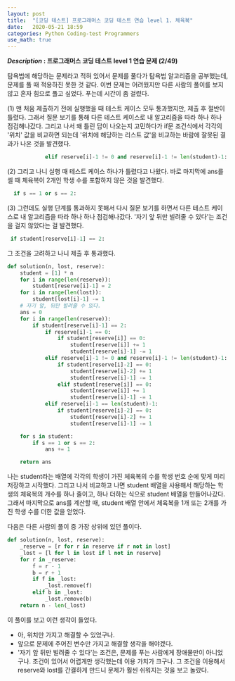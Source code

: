 ```yaml
---
layout: post
title:  "[코딩 테스트] 프로그래머스 코딩 테스트 연습 level 1. 체육복"
date:   2020-05-21 18:59
categories: Python Coding-test Programmers
use_math: true
---
```


**_Description_ : 프로그래머스 코딩 테스트 level 1 연습 문제 (2/49)**

탐욕법에 해당하는 문제라고 적혀 있어서 문제를 풀다가 탐욕법 알고리즘을 공부했는데, 문제를 풀 때 적용하진 못한 것 같다. 이번 문제는 어려웠지만 다른 사람의 풀이를 보지 않고 혼자 힘으로 풀고 싶었다. 푸는데 시간이 좀 걸렸다. 

(1) 맨 처음 제출하기 전에 실행했을 때 테스트 케이스 모두 통과했지만, 제출 후 절반이 틀렸다. 그래서 질문 보기를 통해 다른 테스트 케이스로 내 알고리즘을 따라 하나 하나 점검해나갔다. 그리고 나서 왜 틀린 답이 나오는지 고민하다가 if문 조건식에서 각각의 '위치' 값을 비교하면 되는데 '위치에 해당하는 리스트 값'을 비교하는 바람에 잘못된 결과가 나온 것을 발견했다.

```python
            elif reserve[i]-1 != 0 and reserve[i]-1 != len(student)-1:
```

(2) 그리고 나니 실행 때 테스트 케이스 하나가 틀렸다고 나왔다. 바로 마지막에 ans를 셀 때 체육복이 2개인 학생 수를 포함하지 않은 것을 발견했다.

```python
  if s == 1 or s == 2:
```

(3) 그런데도 실행 단계를 통과하지 못해서 다시 질문 보기를 하면서 다른 테스트 케이스로 내 알고리즘을 따라 하나 하나 점검해나갔다. '자기 앞 뒤만 빌려줄 수 있다'는 조건을 걸지 않았다는 걸 발견했다.

 ```python
  if student[reserve[i]-1] == 2:
 ```

그 조건을 고려하고 나니 제출 후 통과했다.

```python
def solution(n, lost, reserve):
    student = [1] * n
    for i in range(len(reserve)):
        student[reserve[i]-1] = 2
    for i in range(len(lost)):
        student[lost[i]-1] -= 1
    # 자기 앞, 뒤만 빌려줄 수 있다.
    ans = 0
    for i in range(len(reserve)):
        if student[reserve[i]-1] == 2:
            if reserve[i]-1 == 0:
                if student[reserve[i]] == 0:
                    student[reserve[i]] += 1
                    student[reserve[i]-1] -= 1
            elif reserve[i]-1 != 0 and reserve[i]-1 != len(student)-1:
                if student[reserve[i]-2] == 0:
                    student[reserve[i]-2] += 1
                    student[reserve[i]-1] -= 1
                elif student[reserve[i]] == 0:
                    student[reserve[i]] += 1
                    student[reserve[i]-1] -= 1
            elif reserve[i]-1 == len(student)-1:
                if student[reserve[i]-2] == 0:
                    student[reserve[i]-2] += 1
                    student[reserve[i]-1] -= 1

    for s in student:
        if s == 1 or s == 2:
            ans += 1

    return ans
```

나는 student라는 배열에 각각의 학생이 가진 체육복의 수를 학생 번호 순에 맞게 미리 저장하고 시작했다. 그리고 나서 비교하고 나면 student 배열을 사용해서 해당하는 학생의 체육복의 개수를 하나 줄이고, 하나 더하는 식으로 student 배열을 만들어나갔다. 그래서 마지막으로 ans를 계산할 때, student 배열 안에서 체육복을 1개 또는 2개를 가진 학생 수를 더한 값을 얻었다. 



다음은 다른 사람의 풀이 중 가장 상위에 있던 풀이다. 

```python
def solution(n, lost, reserve):
    _reserve = [r for r in reserve if r not in lost]
    _lost = [l for l in lost if l not in reserve]
    for r in _reserve:
        f = r - 1
        b = r + 1
        if f in _lost:
            _lost.remove(f)
        elif b in _lost:
            _lost.remove(b)
    return n - len(_lost)
```

이 풀이를 보고 이런 생각이 들었다. 

- 아, 위치만 가지고 해결할 수 있었구나.
- 앞으로 문제에 주어진 변수만 가지고 해결할 생각을 해야겠다.
- '자기 앞 뒤만 빌려줄 수 있다'는 조건은, 문제를 푸는 사람에게 장애물만이 아니었구나. 조건이 있어서 어렵게만 생각했는데 이용 가치가 크구나. 그 조건을 이용해서 reserve와 lost를 간결하게 만드니 문제가 훨씬 쉬워지는 것을 보고 놀랐다.
